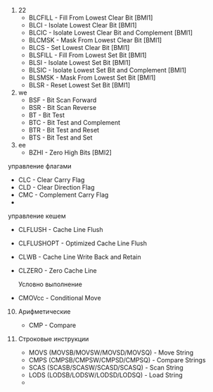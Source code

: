 1. 22
   - BLCFILL - Fill From Lowest Clear Bit [BMI1]
   - BLCI - Isolate Lowest Clear Bit [BMI1]
   - BLCIC -  Isolate Lowest Clear Bit and Complement [BMI1]
   - BLCMSK - Mask From Lowest Clear Bit [BMI1]
   - BLCS - Set Lowest Clear Bit [BMI1]
   - BLSFILL - Fill From Lowest Set Bit [BMI1]
   - BLSI - Isolate Lowest Set Bit [BMI1]
   - BLSIC - Isolate Lowest Set Bit and Complement [BMI1]
   - BLSMSK - Mask From Lowest Set Bit [BMI1]
   - BLSR - Reset Lowest Set Bit [BMI1]
2. we
   - BSF - Bit Scan Forward
   - BSR - Bit Scan Reverse
   - BT - Bit Test
   - BTC - Bit Test and Complement
   - BTR - Bit Test and Reset
   - BTS - Bit Test and Set
3. ee
   - BZHI - Zero High Bits [BMI2]
  


управление флагами
- CLC - Clear Carry Flag
- CLD - Clear Direction Flag
- CMC - Complement Carry Flag
- 


управление кешем
- CLFLUSH - Cache Line Flush
- CLFLUSHOPT - Optimized Cache Line Flush
- CLWB - Cache Line Write Back and Retain
- CLZERO - Zero Cache Line

  Условно выполнение
-  CMOVcc - Conditional Move

10. Арифметические
    - CMP - Compare
   
11. Строковые инструкции
    - MOVS (MOVSB/MOVSW/MOVSD/MOVSQ) - Move String
    - CMPS (CMPSB/CMPSW/CMPSD/CMPSQ) - Compare Strings
    - SCAS (SCASB/SCASW/SCASD/SCASQ) - Scan String
    - LODS (LODSB/LODSW/LODSD/LODSQ) - Load String
    - 
